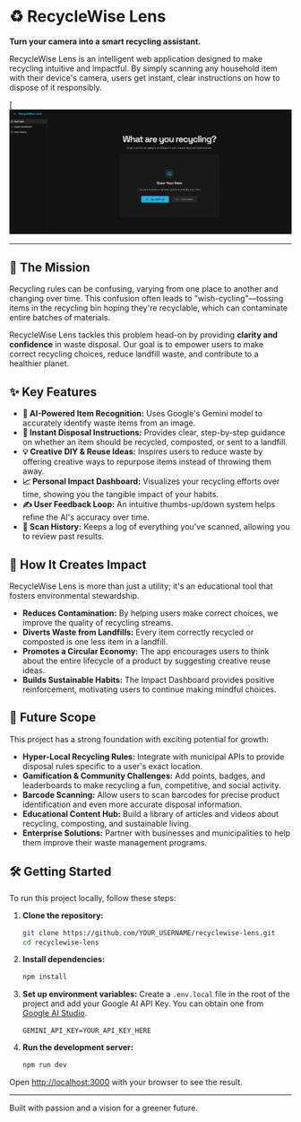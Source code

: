 # ♻️ RecycleWise Lens

**Turn your camera into a smart recycling assistant.**

RecycleWise Lens is an intelligent web application designed to make recycling intuitive and impactful. By simply scanning any household item with their device's camera, users get instant, clear instructions on how to dispose of it responsibly.

[![RecycleWise Lens Screenshot](.idx/Screenshot.png)

---

## 🚀 The Mission

Recycling rules can be confusing, varying from one place to another and changing over time. This confusion often leads to "wish-cycling"—tossing items in the recycling bin hoping they're recyclable, which can contaminate entire batches of materials.

RecycleWise Lens tackles this problem head-on by providing **clarity and confidence** in waste disposal. Our goal is to empower users to make correct recycling choices, reduce landfill waste, and contribute to a healthier planet.

## ✨ Key Features

*   **🧠 AI-Powered Item Recognition:** Uses Google's Gemini model to accurately identify waste items from an image.
*   **📝 Instant Disposal Instructions:** Provides clear, step-by-step guidance on whether an item should be recycled, composted, or sent to a landfill.
*   **💡 Creative DIY & Reuse Ideas:** Inspires users to reduce waste by offering creative ways to repurpose items instead of throwing them away.
*   **📈 Personal Impact Dashboard:** Visualizes your recycling efforts over time, showing you the tangible impact of your habits.
*   **✍️ User Feedback Loop:** An intuitive thumbs-up/down system helps refine the AI's accuracy over time.
*   **📜 Scan History:** Keeps a log of everything you've scanned, allowing you to review past results.

## 🌱 How It Creates Impact

RecycleWise Lens is more than just a utility; it's an educational tool that fosters environmental stewardship.

*   **Reduces Contamination:** By helping users make correct choices, we improve the quality of recycling streams.
*   **Diverts Waste from Landfills:** Every item correctly recycled or composted is one less item in a landfill.
*   **Promotes a Circular Economy:** The app encourages users to think about the entire lifecycle of a product by suggesting creative reuse ideas.
*   **Builds Sustainable Habits:** The Impact Dashboard provides positive reinforcement, motivating users to continue making mindful choices.

## 🔮 Future Scope

This project has a strong foundation with exciting potential for growth:

*   **Hyper-Local Recycling Rules:** Integrate with municipal APIs to provide disposal rules specific to a user's exact location.
*   **Gamification & Community Challenges:** Add points, badges, and leaderboards to make recycling a fun, competitive, and social activity.
*   **Barcode Scanning:** Allow users to scan barcodes for precise product identification and even more accurate disposal information.
*   **Educational Content Hub:** Build a library of articles and videos about recycling, composting, and sustainable living.
*   **Enterprise Solutions:** Partner with businesses and municipalities to help them improve their waste management programs.

## 🛠️ Getting Started

To run this project locally, follow these steps:

1.  **Clone the repository:**
    ```bash
    git clone https://github.com/YOUR_USERNAME/recyclewise-lens.git
    cd recyclewise-lens
    ```

2.  **Install dependencies:**
    ```bash
    npm install
    ```

3.  **Set up environment variables:**
    Create a `.env.local` file in the root of the project and add your Google AI API Key. You can obtain one from [Google AI Studio](https://aistudio.google.com/app/apikey).
    ```
    GEMINI_API_KEY=YOUR_API_KEY_HERE
    ```

4.  **Run the development server:**
    ```bash
    npm run dev
    ```

Open [http://localhost:3000](http://localhost:3000) with your browser to see the result.

---

Built with passion and a vision for a greener future.
